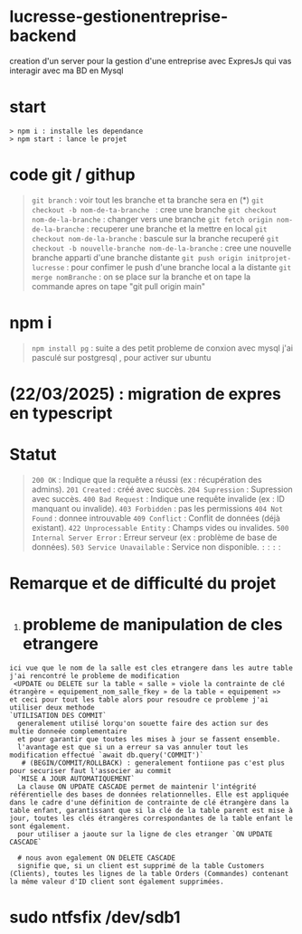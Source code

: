# lucresse-gestionentreprise-backend
creation d'un server pour la gestion d'une entreprise avec ExpresJs qui vas interagir avec ma BD en Mysql 

# start
    > npm i : installe les dependance
    > npm start : lance le projet

# code git / githup
 > `git branch` : voir tout les branche et ta branche sera en (*)
 > `git checkout -b nom-de-ta-branche ` : cree une branche
 > `git checkout nom-de-la-branche` : changer vers une branche
 > `git fetch origin nom-de-la-branche` : recuperer une branche et la mettre en local
 > `git checkout nom-de-la-branche`  : bascule sur la branche recuperé
 > `git checkout -b nouvelle-branche nom-de-la-branche` : cree une nouvelle branche apparti d'une branche distante
 > `git push origin initprojet-lucresse` : pour confimer le push d'une branche local a la distante
 > `git merge nomBranche` : on se place sur la branche et on tape la commande apres on tape "git pull origin main"
 > ``
 > ``
 > ``
 > ``
 
 # npm i 
  > `npm install pg` : suite a des petit probleme de conxion avec mysql j'ai pasculé sur postgresql , <sudo systemctl start postgresql> pour activer sur ubuntu

# (22/03/2025) : migration de expres en typescript


# Statut 
  > `200 OK` : Indique que la requête a réussi (ex : récupération des admins).
  > `201 Created` :  créé avec succès.
  > `204 Supression` :  Supression avec succès.
  > `400 Bad Request` : Indique une requête invalide (ex : ID manquant ou invalide).
  > `403 Forbidden` : pas les permissions
  > `404 Not Found` : donnee introuvable
  > `409 Conflict` :  Conflit de données (déjà existant).
  > `422 Unprocessable Entity` : Champs vides ou invalides.
  > `500 Internal Server Error` : Erreur serveur (ex : problème de base de données).
  > `503 Service Unavailable` : Service non disponible.
  > `` :
  > `` :
  > `` :
  > `` :


  # Remarque et de difficulté du projet
  1. # probleme de manipulation de cles etrangere
    ici vue que le nom de la salle est cles etrangere dans les autre table j'ai rencontré le probleme de modification 
     <UPDATE ou DELETE sur la table « salle » viole la contrainte de clé étrangère « equipement_nom_salle_fkey » de la table « equipement »> 
    et ceci pour tout les table alors pour resoudre ce probleme j'ai utiliser deux methode
    `UTILISATION DES COMMIT`
      generalement utilisé lorqu'on souette faire des action sur des multie donneée complementaire 
      et pour garantir que toutes les mises à jour se fassent ensemble.
      l'avantage est que si un a erreur sa vas annuler tout les modification effectué `await db.query('COMMIT')`
       # (BEGIN/COMMIT/ROLLBACK) : generalement fontiione pas c'est plus pour securiser faut l'associer au commit
      `MISE A JOUR AUTOMATIQUEMENT`
      La clause ON UPDATE CASCADE permet de maintenir l'intégrité référentielle des bases de données relationnelles. Elle est appliquée dans le cadre d'une définition de contrainte de clé étrangère dans la table enfant, garantissant que si la clé de la table parent est mise à jour, toutes les clés étrangères correspondantes de la table enfant le sont également. 
      pour utiliser a jaoute sur la ligne de cles etranger `ON UPDATE CASCADE`

      # nous avon egalement ON DELETE CASCADE 
      signifie que, si un client est supprimé de la table Customers (Clients), toutes les lignes de la table Orders (Commandes) contenant la même valeur d'ID client sont également supprimées.



# sudo ntfsfix /dev/sdb1
